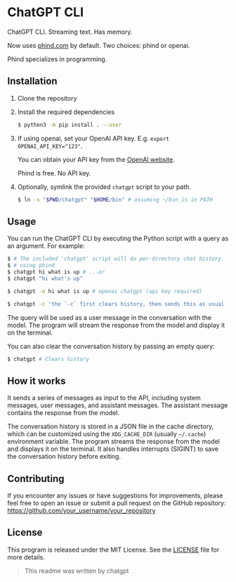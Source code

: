 # ChatGPT CLI

ChatGPT CLI. Streaming text. Has memory.

Now uses [phind.com](https://phind.com) by default. Two choices: phind or openai.

Phind specializes in programming.

## Installation

1. Clone the repository

2. Install the required dependencies

   ```sh
   $ python3 -m pip install . --user
   ```

3. If using openai, set your OpenAI API key. E.g. `export OPENAI_API_KEY="123"`.

   You can obtain your API key from the [OpenAI website](https://platform.openai.com/account/api-keys).

   Phind is free. No API key.

4. Optionally, symlink the provided `chatgpt` script to your path.

   ```sh
   $ ln -s "$PWD/chatgpt" "$HOME/bin" # assuming ~/bin is in PATH
   ```

## Usage

You can run the ChatGPT CLI by executing the Python script with a query as an argument. For example:

```sh
$ # The included 'chatgpt' script will do per-directory chat history.
$ # using phind
$ chatgpt hi what is up # ...or
$ chatgpt "hi what's up"

$ chatgpt -o hi what is up # openai chatgpt (api key required)

$ chatgpt -c 'the `-c` first clears history, then sends this as usual (without history).'
```

The query will be used as a user message in the conversation with the model. The program will stream the response from the model and display it on the terminal.

You can also clear the conversation history by passing an empty query:

```sh
$ chatgpt # Clears history
```

## How it works

It sends a series of messages as input to the API, including system messages, user messages, and assistant messages. The assistant message contains the response from the model.

The conversation history is stored in a JSON file in the cache directory, which can be customized using the `XDG_CACHE_DIR` (usually `~/.cache`) environment variable. The program streams the response from the model and displays it on the terminal. It also handles interrupts (SIGINT) to save the conversation history before exiting.

## Contributing

If you encounter any issues or have suggestions for improvements, please feel free to open an issue or submit a pull request on the GitHub repository: https://github.com/your_username/your_repository

## License

This program is released under the MIT License. See the [LICENSE](https://github.com/your_username/your_repository/blob/main/LICENSE) file for more details.

> This readme was written by chatgpt
